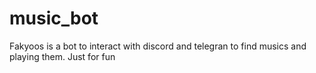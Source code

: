 # music_bot
Fakyoos is a bot to interact with  discord and telegran to find musics and playing them.
Just for fun